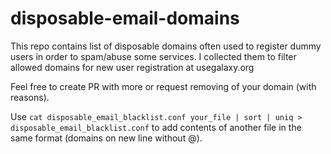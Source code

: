 disposable-email-domains
========================

This repo contains list of disposable domains often used to register dummy users in order to spam/abuse some services. I collected them to filter allowed domains for new user registration at usegalaxy.org

Feel free to create PR with more or request removing of your domain (with reasons).

Use `cat disposable_email_blacklist.conf your_file | sort | uniq > disposable_email_blacklist.conf` to add contents of another file in the same format (domains on new line without @).
